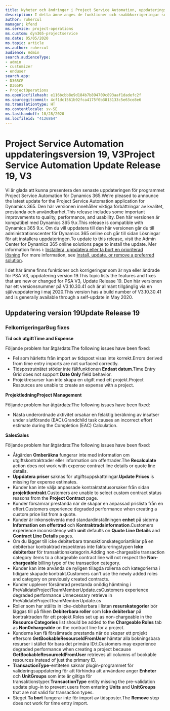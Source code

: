 ```yaml
---
title: Nyheter och ändringar i Project Service Automation, uppdateringsversion 19, V3
description: I detta ämne anges de funktioner och snabbkorrigeringar som finns tillgängliga i Project Service Automation, uppdateringsversion 19, V3.
author: ruhercul
manager: kfend
ms.service: project-operations
ms.custom: dyn365-projectservice
ms.date: 05/05/2020
ms.topic: article
ms.author: ruhercul
audience: Admin
search.audienceType:
- admin
- customizer
- enduser
search.app:
- D365CE
- D365PS
- ProjectOperations
ms.openlocfilehash: e116bcbb8e9d184b7b894709c893aaf1dadefc2f
ms.sourcegitcommit: 4cf1dc1561b92fca4175f0b3813133c5e63ce8e6
ms.translationtype: HT
ms.contentlocale: sv-SE
ms.lasthandoff: 10/28/2020
ms.locfileid: "4126864"
---
```

# <a name="project-service-automation-update-release-19-v3"></a><span data-ttu-id="956be-103">Project Service Automation uppdateringsversion 19, V3</span><span class="sxs-lookup"><span data-stu-id="956be-103">Project Service Automation Update Release 19, V3</span></span>

<span data-ttu-id="956be-104">Vi är glada att kunna presentera den senaste uppdateringen för programmet Project Service Automation för Dynamics 365.</span><span class="sxs-lookup"><span data-stu-id="956be-104">We’re pleased to announce the latest update for the Project Service Automation application for Dynamics 365.</span></span> <span data-ttu-id="956be-105">Den här versionen innehåller viktiga förbättringar av kvalitet, prestanda och användbarhet.</span><span class="sxs-lookup"><span data-stu-id="956be-105">This release includes some important improvements to quality, performance, and usability.</span></span> <span data-ttu-id="956be-106">Den här versionen är kompatibel med Dynamics 365 9.x.</span><span class="sxs-lookup"><span data-stu-id="956be-106">This release is compatible with Dynamics 365 9.x.</span></span> <span data-ttu-id="956be-107">Om du vill uppdatera till den här versionen går du till administrationscenter för Dynamics 365 online och går till sidan Lösningar för att installera uppdateringen.</span><span class="sxs-lookup"><span data-stu-id="956be-107">To update to this release, visit the Admin Center for Dynamics 365 online solutions page to install the update.</span></span> <span data-ttu-id="956be-108">Mer information finns i: [Installera, uppdatera eller ta bort en prioriterad lösning](https://docs.microsoft.com/power-platform/admin/install-remove-preferred-solution).</span><span class="sxs-lookup"><span data-stu-id="956be-108">For more information, see [Install, update, or remove a preferred solution](https://docs.microsoft.com/power-platform/admin/install-remove-preferred-solution).</span></span>

<span data-ttu-id="956be-109">I det här ämne finns funktioner och korrigeringar som är nya eller ändrade för PSA V3, uppdatering version 19.</span><span class="sxs-lookup"><span data-stu-id="956be-109">This topic lists the features and fixes that are new or changed for PSA V3, Update Release 19.</span></span> <span data-ttu-id="956be-110">Den här versionen har ett versionsnummer på V3.10.30.41 och är allmänt tillgänglig via en självuppdatering i maj 2020.</span><span class="sxs-lookup"><span data-stu-id="956be-110">This version has a build number of V3.10.30.41 and is generally available through a self-update in May 2020.</span></span>

## <a name="update-release-19"></a><span data-ttu-id="956be-111">Uppdatering version 19</span><span class="sxs-lookup"><span data-stu-id="956be-111">Update Release 19</span></span>

### <a name="bug-fixes"></a><span data-ttu-id="956be-112">Felkorrigeringar</span><span class="sxs-lookup"><span data-stu-id="956be-112">Bug fixes</span></span>

<span data-ttu-id="956be-113">**Tid och utgift**</span><span class="sxs-lookup"><span data-stu-id="956be-113">**Time and Expense**</span></span>

<span data-ttu-id="956be-114">Följande problem har åtgärdats:</span><span class="sxs-lookup"><span data-stu-id="956be-114">The following issues have been fixed:</span></span> 

- <span data-ttu-id="956be-115">Fel som härletts från import av tidspost visas inte korrekt.</span><span class="sxs-lookup"><span data-stu-id="956be-115">Errors derived from time entry imports are not surfaced correctly.</span></span>
- <span data-ttu-id="956be-116">Tidspostrutnätet stöder inte fältfunktionen **Endast datum**.</span><span class="sxs-lookup"><span data-stu-id="956be-116">Time Entry Grid does not support **Date Only** field behavior.</span></span>
- <span data-ttu-id="956be-117">Projektresurser kan inte skapa en utgift med ett projekt.</span><span class="sxs-lookup"><span data-stu-id="956be-117">Project Resources are unable to create an expense with a project.</span></span>

<span data-ttu-id="956be-118">**Projektledning**</span><span class="sxs-lookup"><span data-stu-id="956be-118">**Project Management**</span></span>

<span data-ttu-id="956be-119">Följande problem har åtgärdats:</span><span class="sxs-lookup"><span data-stu-id="956be-119">The following issues have been fixed:</span></span> 

-  <span data-ttu-id="956be-120">Nästa underordnade aktivitet orsakar en felaktig beräkning av insatser under slutförande (EAC).</span><span class="sxs-lookup"><span data-stu-id="956be-120">Grandchild task causes an incorrect effort estimate during the Completion (EAC) Calculation.</span></span>

<span data-ttu-id="956be-121">**Sales**</span><span class="sxs-lookup"><span data-stu-id="956be-121">**Sales**</span></span>

<span data-ttu-id="956be-122">Följande problem har åtgärdats:</span><span class="sxs-lookup"><span data-stu-id="956be-122">The following issues have been fixed:</span></span> 

- <span data-ttu-id="956be-123">Åtgärden **Omberäkna** fungerar inte med information om utgiftskontraktrader eller information om offertrader.</span><span class="sxs-lookup"><span data-stu-id="956be-123">The **Recalculate** action does not work with expense contract line details or quote line details.</span></span>
- <span data-ttu-id="956be-124">**Uppdatera priser** saknas för utgiftsuppskattningar.</span><span class="sxs-lookup"><span data-stu-id="956be-124">**Update Prices** is missing for expense estimates.</span></span>
-  <span data-ttu-id="956be-125">Kunder kan inte välja anpassade kontraktstatusorsaker från sidan **projektkontrakt**.</span><span class="sxs-lookup"><span data-stu-id="956be-125">Customers are unable to select custom contract status reasons from the **Project Contract** page.</span></span>
- <span data-ttu-id="956be-126">Kunder försämrar prestanda när de skapar en anpassad prislista från en offert.</span><span class="sxs-lookup"><span data-stu-id="956be-126">Customers experience degraded performance when creating a custom price list from a quote.</span></span>
- <span data-ttu-id="956be-127">Kunder är inkonsekventa med standardinställningen **enhet** på sidorna **Information om offertrad** och **Kontraktradsinformation**.</span><span class="sxs-lookup"><span data-stu-id="956be-127">Customers experience inconsistency with **unit** defaults on **Quote Line Details** and **Contract Line Details** pages.</span></span>
- <span data-ttu-id="956be-128">Om du lägger till icke debiterbara transaktionskategoriartiklar på en debiterbar kontraktrad respekteras inte faktureringstypen **Icke debiterbar** för transaktionskategorin.</span><span class="sxs-lookup"><span data-stu-id="956be-128">Adding non-chargeable transaction category items to a chargeable contract line will not respect the **Non-chargeable** billing type of the transaction category.</span></span>
- <span data-ttu-id="956be-129">Kunder kan inte använda de nyligen tillagda rollerna och kategorierna i tidigare skapade kontrakt.</span><span class="sxs-lookup"><span data-stu-id="956be-129">Customers can't use the newly added roles and category on previously created contracts.</span></span>
- <span data-ttu-id="956be-130">Kunder upplever försämrad prestanda onödig hämtning i PreValidateProjectTeamMemberUpdate.cs</span><span class="sxs-lookup"><span data-stu-id="956be-130">Customers experience degraded performance Unnecessary retrieve in PreValidateProjectTeamMemberUpdate.cs</span></span>
- <span data-ttu-id="956be-131">Roller som har ställts in icke-debiterbara i listan **resurskategorier** bör läggas till på fliken **Debiterbara roller** som **Icke debiterbar** på kontraktraden för ett projekt.</span><span class="sxs-lookup"><span data-stu-id="956be-131">Roles set up as non-chargeable in the **Resource Categories** list should be added to the **Chargeable Roles** tab as **Non0chargeable** on the contract line for a project.</span></span>
- <span data-ttu-id="956be-132">Kunderna kan få försämrade prestanda när de skapar ett projekt eftersom **GetBookableResourceIdFromUser** hämtar alla bokningsbara resurser i stället för bara det primära ID:t.</span><span class="sxs-lookup"><span data-stu-id="956be-132">Customers may experience degraded performance when creating a project because **GetBookableResourceIdFromUser** retrieves all columns of bookable resources instead of just the primary ID.</span></span>
- <span data-ttu-id="956be-133">**TransactionType**-entiteten saknar plugin-programmet för valideringsuppdatering för att förhindra att användare anger **Enheter** och **UnitGroups** som inte är giltiga för transaktionstyper.</span><span class="sxs-lookup"><span data-stu-id="956be-133">**TransactionType** entity missing the pre-validation update plug-in to prevent users from entering **Units** and **UnitGroups** that are not valid for transaction types.</span></span>
- <span data-ttu-id="956be-134">Steget **Ta bort** fungerar inte för import av tidsposter.</span><span class="sxs-lookup"><span data-stu-id="956be-134">The **Remove** step does not work for time entry import.</span></span>
